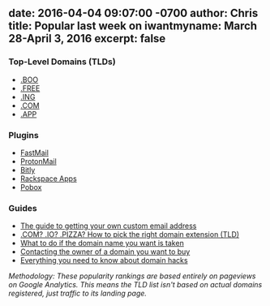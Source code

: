 date: 2016-04-04 09:07:00 -0700
author: Chris
title: Popular last week on iwantmyname: March 28-April 3, 2016
excerpt: false
----

### Top-Level Domains (TLDs)

+ [.BOO](https://iwantmyname.com/domains/dot-boo)
+ [.FREE](https://iwantmyname.com/domains/dot-free)
+ [.ING](https://iwantmyname.com/domains/dot-ing)
+ [.COM](https://iwantmyname.com/domains/com-domain-name-registration-for-commercial)
+ [.APP](https://iwantmyname.com/domains/dot-app)

### Plugins

+ [FastMail](https://iwantmyname.com/services/hosted-email/fastmail-mail-hosting-own-domain)
+ [ProtonMail](https://iwantmyname.com/services/email-hosting/protonmail-custom-domain)
+ [Bitly](https://iwantmyname.com/services/url-shortener/bit.ly-pro-custom-domain-short-url-forwarding-service)
+ [Rackspace Apps](https://iwantmyname.com/services/email-hosting/rackspace-apps)
+ [Pobox](https://iwantmyname.com/services/email-hosting/pobox-mail-forwarding)

### Guides

+ [The guide to getting your own custom email address](https://iwantmyname.com/blog/2015/06/the-guide-to-getting-your-own-custom-email-address.html)
+ [.COM? .IO? .PIZZA? How to pick the right domain extension (TLD)](https://iwantmyname.com/blog/2015/06/how-to-pick-the-right-domain-extension.html)
+ [What to do if the domain name you want is taken](https://iwantmyname.com/blog/2015/05/the-guide-to-getting-the-right-domain-name-for-your-brand.html)
+ [Contacting the owner of a domain you want to buy](https://iwantmyname.com/blog/2015/04/contacting-the-owner-of-a-domain-you-want-to-buy.html)
+ [Everything you need to know about domain hacks](https://iwantmyname.com/blog/2015/04/everything-you-need-to-know-about-domain-hacks.html)

*Methodology: These popularity rankings are based entirely on pageviews on Google Analytics. This means the TLD list isn't based on actual domains registered, just traffic to its landing page.*
